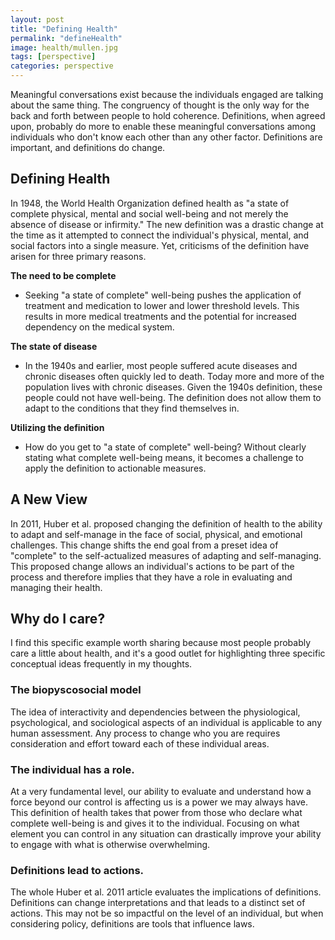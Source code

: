 ```yaml
---
layout: post
title: "Defining Health"
permalink: "defineHealth"
image: health/mullen.jpg
tags: [perspective]
categories: perspective
---
```



Meaningful conversations exist because the individuals engaged are talking about the same thing. The congruency of thought is the only way for the back and forth between people to hold coherence. Definitions, when agreed upon, probably do more to enable these meaningful conversations among individuals who don't know each other than any other factor. Definitions are important, and definitions do change.

## Defining Health

In 1948, the World Health Organization defined health as "a state of complete physical, mental and social well-being and not merely the absence of disease or infirmity." The new definition was a drastic change at the time as it attempted to connect the individual's physical, mental, and social factors into a single measure. Yet, criticisms of the definition have arisen for three primary reasons.

**The need to be complete**

- Seeking "a state of complete" well-being pushes the application of treatment and medication to lower and lower threshold levels. This results in more medical treatments and the potential for increased dependency on the medical system.

**The state of disease**


- In the 1940s and earlier, most people suffered acute diseases and chronic diseases often quickly led to death. Today more and more of the population lives with chronic diseases. Given the 1940s definition, these people could not have well-being. The definition does not allow them to adapt to the conditions that they find themselves in.

**Utilizing the definition**

- How do you get to "a state of complete" well-being? Without clearly stating what complete well-being means, it becomes a challenge to apply the definition to actionable measures.

## A New View

In 2011, Huber et al. proposed changing the definition of health to the ability to adapt and self-manage in the face of social, physical, and emotional challenges. This change shifts the end goal from a preset idea of "complete" to the self-actualized measures of adapting and self-managing. This proposed change allows an individual's actions to be part of the process and therefore implies that they have a role in evaluating and managing their health.


## Why do I care?

I find this specific example worth sharing because most people probably care a little about health, and it's a good outlet for highlighting three specific conceptual ideas frequently in my thoughts.

### The biopyscosocial model
The idea of interactivity and dependencies between the physiological, psychological, and sociological aspects of an individual is applicable to any human assessment. Any process to change who you are requires consideration and effort toward each of these individual areas.

### The individual has a role.
At a very fundamental level, our ability to evaluate and understand how a force beyond our control is affecting us is a power we may always have. This definition of health takes that power from those who declare what complete well-being is and gives it to the individual. Focusing on what element you can control in any situation can drastically improve your ability to engage with what is otherwise overwhelming.

### Definitions lead to actions.
The whole Huber et al. 2011 article evaluates the implications of definitions. Definitions can change interpretations and that leads to a distinct set of actions. This may not be so impactful on the level of an individual, but when considering policy, definitions are tools that influence laws.
